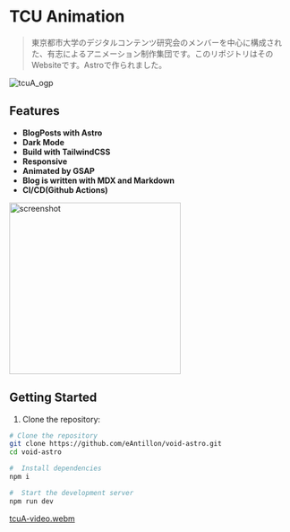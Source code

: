 
# TCU Animation

> 東京都市大学のデジタルコンテンツ研究会のメンバーを中心に構成された、有志によるアニメーション制作集団です。このリポジトリはそのWebsiteです。Astroで作られました。

![tcuA_ogp](https://github.com/user-attachments/assets/7f55e362-53ee-4c51-b6aa-3792af4bcba2)

## Features

- **BlogPosts with Astro**
- **Dark Mode**
- **Build with TailwindCSS**
- **Responsive**
- **Animated by GSAP**
- **Blog is written with MDX and Markdown**
- **CI/CD(Github Actions)**

<img width="306" alt="screenshot" src="https://github.com/user-attachments/assets/9b9a6336-bf5c-426e-b3e6-b6a5e86b2fa7">

## Getting Started

1. Clone the repository:

```bash
# Clone the repository
git clone https://github.com/eAntillon/void-astro.git
cd void-astro

#  Install dependencies
npm i

#  Start the development server
npm run dev
```

[tcuA-video.webm](https://github.com/user-attachments/assets/eee253fd-702b-4656-8f4f-52701181d24f)
